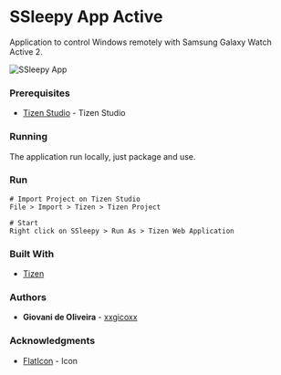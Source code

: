 # SSleepy App Active
Application to control Windows remotely with Samsung Galaxy Watch Active 2.

![SSleepy App](https://i.imgur.com/LWf2bHe.jpg)

### Prerequisites
* [Tizen Studio](https://developer.tizen.org/development/tizen-studio/download) - Tizen Studio

### Running
The application run locally, just package and use.

### Run
````
# Import Project on Tizen Studio
File > Import > Tizen > Tizen Project

# Start
Right click on SSleepy > Run As > Tizen Web Application
````

### Built With
* [Tizen](https://docs.tizen.org/application/web/index)

### Authors
* **Giovani de Oliveira** - [xxgicoxx](https://github.com/xxgicoxx)

### Acknowledgments
* [FlatIcon](https://www.flaticon.com/) - Icon